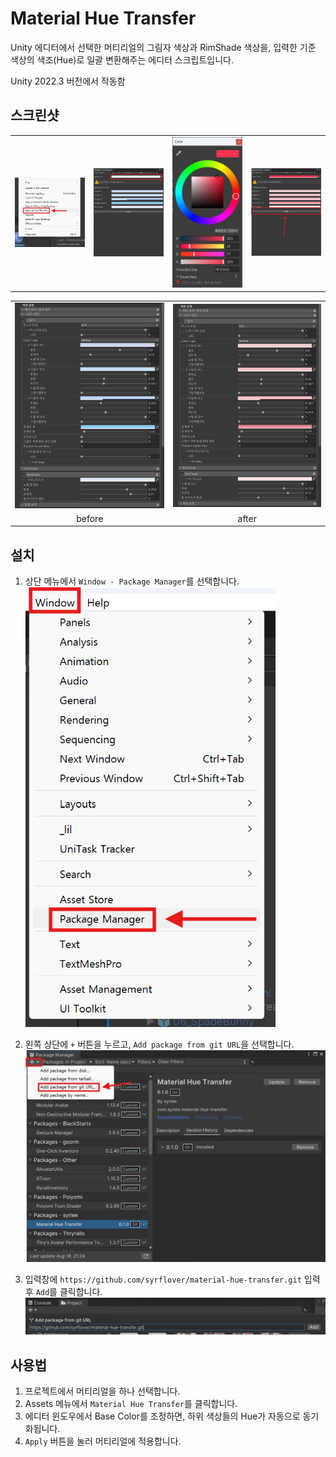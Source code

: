 # Material Hue Transfer

Unity 에디터에서 선택한 머티리얼의 그림자 색상과 RimShade 색상을, 입력한 기준 색상의 색조(Hue)로 일괄 변환해주는 에디터 스크립트입니다.

Unity 2022.3 버전에서 작동함

## 스크린샷

<table>
    <tr>
        <td align="center">
            <img src=".images/1.png" width="300px" />
        </td>
        <td align="center">
            <img src=".images/2.png" width="300px" />
        </td>
        <td align="center">
            <img src=".images/3.png" width="300px" />
        </td>
        <td align="center">
            <img src=".images/4.png" width="300px" />
        </td>
    </tr>
</table>

<table>
    <tr>
        <td align="center">
            <img src=".images/before.png" width="300px" />
        </td>
        <td align="center">
            <img src=".images/after.png" width="300px" />
        </td>
    </tr>
    <tr>
        <td align="center">before</td>
        <td align="center">after</td>
    </tr>
</table>

## 설치

1. 상단 메뉴에서 `Window - Package Manager`를 선택합니다.
   <img src=".images/5.png" width="400px" />

2. 왼쪽 상단에 `+` 버튼을 누르고, `Add package from git URL`을 선택합니다.
   <img src=".images/6.png" width="700px" />

3. 입력창에 `https://github.com/syrflover/material-hue-transfer.git` 입력 후 `Add`를 클릭합니다.
   <img src=".images/7.png" width="700px" />

## 사용법

1. 프로젝트에서 머티리얼을 하나 선택합니다.
2. Assets 메뉴에서 `Material Hue Transfer`를 클릭합니다.
3. 에디터 윈도우에서 Base Color를 조정하면, 하위 색상들의 Hue가 자동으로 동기화됩니다.
4. `Apply` 버튼을 눌러 머티리얼에 적용합니다.

